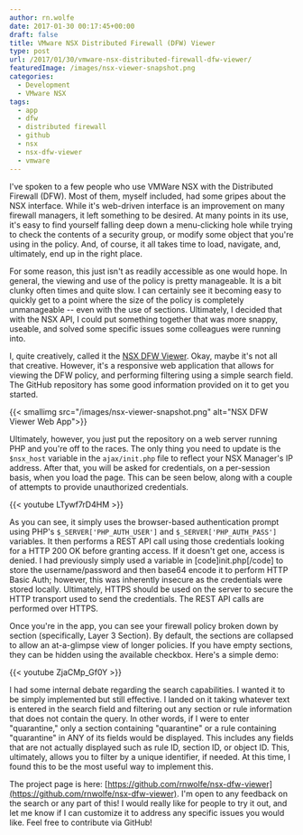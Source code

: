 ```yaml
---
author: rn.wolfe
date: 2017-01-30 00:17:45+00:00
draft: false
title: VMware NSX Distributed Firewall (DFW) Viewer
type: post
url: /2017/01/30/vmware-nsx-distributed-firewall-dfw-viewer/
featuredImage: /images/nsx-viewer-snapshot.png
categories:
  - Development
  - VMware NSX
tags:
  - app
  - dfw
  - distributed firewall
  - github
  - nsx
  - nsx-dfw-viewer
  - vmware
---
```


I've spoken to a few people who use VMWare NSX with the Distributed Firewall (DFW). Most of them, myself included, had some gripes about the NSX interface. While it's web-driven interface is an improvement on many firewall managers, it left something to be desired. At many points in its use, it's easy to find yourself falling deep down a menu-clicking hole while trying to check the contents of a security group, or modify some object that you're using in the policy. And, of course, it all takes time to load, navigate, and, ultimately, end up in the right place.

For some reason, this just isn't as readily accessible as one would hope. In general, the viewing and use of the policy is pretty manageable. It is a bit clunky often times and quite slow. I can certainly see it becoming easy to quickly get to a point where the size of the policy is completely unmanageable -- even with the use of sections. Ultimately, I decided that with the NSX API, I could put something together that was more snappy, useable, and solved some specific issues some colleagues were running into.

I, quite creatively, called it the [NSX DFW Viewer](https://github.com/rnwolfe/nsx-dfw-viewer). Okay, maybe it's not all that creative. However, it's a responsive web application that allows for viewing the DFW policy, and performing filtering using a simple search field. The GitHub repository has some good information provided on it to get you started.

{{< smallimg src="/images/nsx-viewer-snapshot.png" alt="NSX DFW Viewer Web App">}}

Ultimately, however, you just put the repository on a web server running PHP and you're off to the races. The only thing you need to update is the `$nsx_host` variable in the `ajax/init.php` file to reflect your NSX Manager's IP address. After that, you will be asked for credentials, on a per-session basis, when you load the page. This can be seen below, along with a couple of attempts to provide unauthorized credentials.

{{< youtube LTywf7rD4HM >}}

As you can see, it simply uses the browser-based authentication prompt using PHP's `$_SERVER['PHP_AUTH_USER']` and `$_SERVER['PHP_AUTH_PASS']` variables. It then performs a REST API call using those credentials looking for a HTTP 200 OK before granting access. If it doesn't get one, access is denied. I had previously simply used a variable in [code]init.php[/code] to store the username/password and then base64 encode it to perform HTTP Basic Auth; however, this was inherently insecure as the credentials were stored locally. Ultimately, HTTPS should be used on the server to secure the HTTP transport used to send the credentials. The REST API calls are performed over HTTPS.

Once you're in the app, you can see your firewall policy broken down by section (specifically, Layer 3 Section). By default, the sections are collapsed to allow an at-a-glimpse view of longer policies. If you have empty sections, they can be hidden using the available checkbox. Here's a simple demo:

{{< youtube ZjaCMp_Gf0Y >}}

I had some internal debate regarding the search capabilities. I wanted it to be simply implemented but still effective. I landed on it taking whatever text is entered in the search field and filtering out any section or rule information that does not contain the query. In other words, if I were to enter "quarantine," only a section containing "quarantine" or a rule containing "quarantine" in ANY of its fields would be displayed. This includes any fields that are not actually displayed such as rule ID, section ID, or object ID. This, ultimately, allows you to filter by a unique identifier, if needed. At this time, I found this to be the most useful way to implement this.

The project page is here: [https://github.com/rnwolfe/nsx-dfw-viewer](https://github.com/rnwolfe/nsx-dfw-viewer). I'm open to any feedback on the search or any part of this! I would really like for people to try it out, and let me know if I can customize it to address any specific issues you would like. Feel free to contribute via GitHub!

